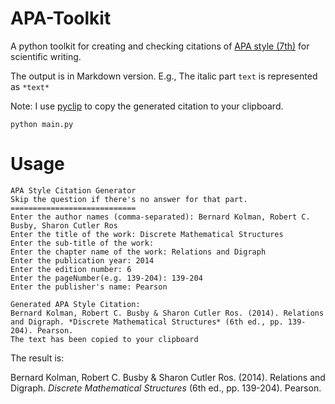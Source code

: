 # APA-Toolkit
A python toolkit for creating and checking citations of [APA style (7th)](https://apastyle.apa.org/style-grammar-guidelines/references/examples/edited-book-chapter-references) for scientific writing.

The output is in Markdown version. E.g., The italic part `text` is represented as `*text*`

Note: I use [pyclip](https://pypi.org/project/pyclip/) to copy the generated citation to your clipboard.
```shell
python main.py
```
# Usage
```text
APA Style Citation Generator
Skip the question if there's no answer for that part.
============================
Enter the author names (comma-separated): Bernard Kolman, Robert C. Busby, Sharon Cutler Ros
Enter the title of the work: Discrete Mathematical Structures
Enter the sub-title of the work: 
Enter the chapter name of the work: Relations and Digraph
Enter the publication year: 2014
Enter the edition number: 6
Enter the pageNumber(e.g. 139-204): 139-204
Enter the publisher's name: Pearson

Generated APA Style Citation:
Bernard Kolman, Robert C. Busby & Sharon Cutler Ros. (2014). Relations and Digraph. *Discrete Mathematical Structures* (6th ed., pp. 139-204). Pearson.
The text has been copied to your clipboard

```
The result is:

Bernard Kolman, Robert C. Busby & Sharon Cutler Ros. (2014). Relations and Digraph. *Discrete Mathematical Structures* (6th ed., pp. 139-204). Pearson.
